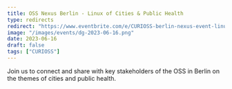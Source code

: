 ```yaml
---
title: OSS Nexus Berlin - Linux of Cities & Public Health
type: redirects
redirect: "https://www.eventbrite.com/e/CURIOSS-berlin-nexus-event-linux-of-cites-public-health-tickets-652267087417?aff=oddtdtcreator"
image: "/images/events/dg-2023-06-16.png"
date: 2023-06-16
draft: false
tags: ["CURIOSS"]
---
```


Join us to connect and share with key stakeholders of the OSS in Berlin on the themes of cities and public health.
